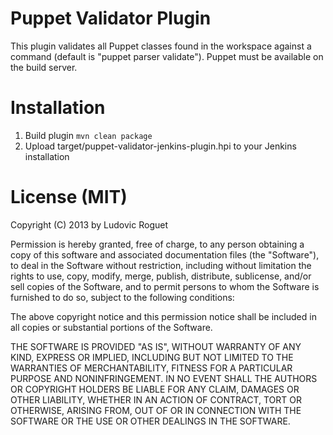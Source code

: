 # Puppet Validator Plugin

This plugin validates all Puppet classes found in the workspace against a command (default is "puppet parser validate"). Puppet must be available on the build server.

# Installation

1. Build plugin `mvn clean package`
2. Upload target/puppet-validator-jenkins-plugin.hpi to your Jenkins installation


# License (MIT)
Copyright (C) 2013 by Ludovic Roguet

Permission is hereby granted, free of charge, to any person obtaining a copy of this software and associated documentation files (the "Software"), to deal in the Software without restriction, including without limitation the rights to use, copy, modify, merge, publish, distribute, sublicense, and/or sell copies of the Software, and to permit persons to whom the Software is furnished to do so, subject to the following conditions:

The above copyright notice and this permission notice shall be included in all copies or substantial portions of the Software.

THE SOFTWARE IS PROVIDED "AS IS", WITHOUT WARRANTY OF ANY KIND, EXPRESS OR IMPLIED, INCLUDING BUT NOT LIMITED TO THE WARRANTIES OF MERCHANTABILITY, FITNESS FOR A PARTICULAR PURPOSE AND NONINFRINGEMENT. IN NO EVENT SHALL THE AUTHORS OR COPYRIGHT HOLDERS BE LIABLE FOR ANY CLAIM, DAMAGES OR OTHER LIABILITY, WHETHER IN AN ACTION OF CONTRACT, TORT OR OTHERWISE, ARISING FROM, OUT OF OR IN CONNECTION WITH THE SOFTWARE OR THE USE OR OTHER DEALINGS IN THE SOFTWARE.
